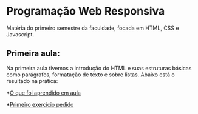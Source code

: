 # Programação Web Responsiva
 Matéria do primeiro semestre da faculdade, focada em HTML, CSS e Javascript.

## Primeira aula:
 Na primeira aula tivemos a introdução do HTML e suas estruturas básicas como parágrafos, formatação de texto e sobre listas. Abaixo está o resultado na prática:

 *[O que foi aprendido em aula](https://vitorvdavoglio.github.io/Programacao_Web_Responsiva/aula_1/treino_aula_001.html)

 *[Primeiro exercício pedido](https://vitorvdavoglio.github.io/Programacao_Web_Responsiva/aula_1/exercicio_1.html) 
